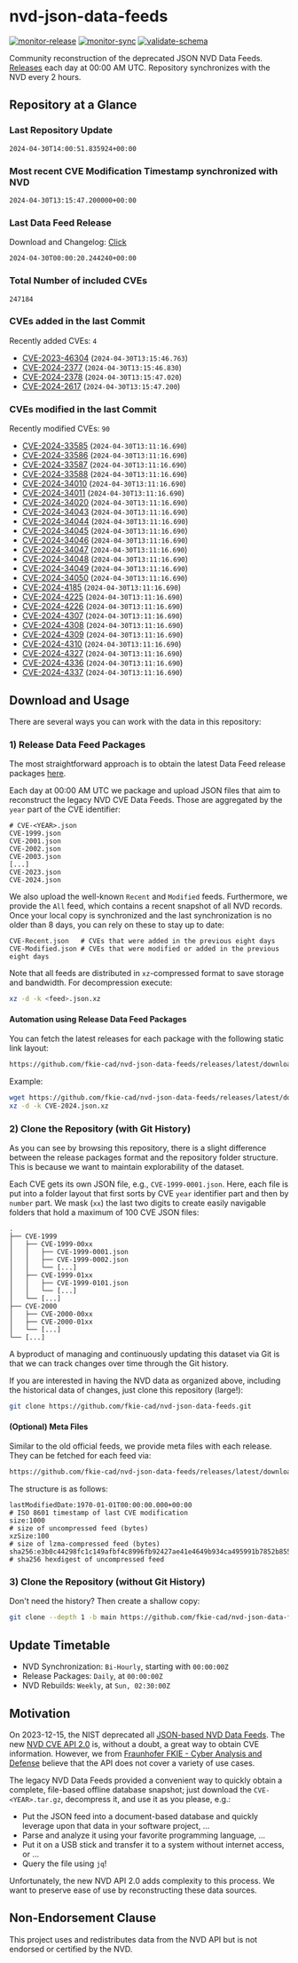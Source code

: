 # nvd-json-data-feeds

[![monitor-release](https://github.com/fkie-cad/nvd-json-data-feeds/actions/workflows/monitor_release.yml/badge.svg)](https://github.com/fkie-cad/nvd-json-data-feeds/actions/workflows/monitor_release.yml)
[![monitor-sync](https://github.com/fkie-cad/nvd-json-data-feeds/actions/workflows/monitor_sync.yml/badge.svg)](https://github.com/fkie-cad/nvd-json-data-feeds/actions/workflows/monitor_sync.yml)
[![validate-schema](https://github.com/fkie-cad/nvd-json-data-feeds/actions/workflows/validate_schema.yml/badge.svg)](https://github.com/fkie-cad/nvd-json-data-feeds/actions/workflows/validate_schema.yml)

Community reconstruction of the deprecated JSON NVD Data Feeds.
[Releases](https://github.com/fkie-cad/nvd-json-data-feeds/releases/latest) each day at 00:00 AM UTC.
Repository synchronizes with the NVD every 2 hours.

## Repository at a Glance

### Last Repository Update

```plain
2024-04-30T14:00:51.835924+00:00
```

### Most recent CVE Modification Timestamp synchronized with NVD

```plain
2024-04-30T13:15:47.200000+00:00
```

### Last Data Feed Release

Download and Changelog: [Click](https://github.com/fkie-cad/nvd-json-data-feeds/releases/latest)

```plain
2024-04-30T00:00:20.244240+00:00
```

### Total Number of included CVEs

```plain
247184
```

### CVEs added in the last Commit

Recently added CVEs: `4`

- [CVE-2023-46304](CVE-2023/CVE-2023-463xx/CVE-2023-46304.json) (`2024-04-30T13:15:46.763`)
- [CVE-2024-2377](CVE-2024/CVE-2024-23xx/CVE-2024-2377.json) (`2024-04-30T13:15:46.830`)
- [CVE-2024-2378](CVE-2024/CVE-2024-23xx/CVE-2024-2378.json) (`2024-04-30T13:15:47.020`)
- [CVE-2024-2617](CVE-2024/CVE-2024-26xx/CVE-2024-2617.json) (`2024-04-30T13:15:47.200`)


### CVEs modified in the last Commit

Recently modified CVEs: `90`

- [CVE-2024-33585](CVE-2024/CVE-2024-335xx/CVE-2024-33585.json) (`2024-04-30T13:11:16.690`)
- [CVE-2024-33586](CVE-2024/CVE-2024-335xx/CVE-2024-33586.json) (`2024-04-30T13:11:16.690`)
- [CVE-2024-33587](CVE-2024/CVE-2024-335xx/CVE-2024-33587.json) (`2024-04-30T13:11:16.690`)
- [CVE-2024-33588](CVE-2024/CVE-2024-335xx/CVE-2024-33588.json) (`2024-04-30T13:11:16.690`)
- [CVE-2024-34010](CVE-2024/CVE-2024-340xx/CVE-2024-34010.json) (`2024-04-30T13:11:16.690`)
- [CVE-2024-34011](CVE-2024/CVE-2024-340xx/CVE-2024-34011.json) (`2024-04-30T13:11:16.690`)
- [CVE-2024-34020](CVE-2024/CVE-2024-340xx/CVE-2024-34020.json) (`2024-04-30T13:11:16.690`)
- [CVE-2024-34043](CVE-2024/CVE-2024-340xx/CVE-2024-34043.json) (`2024-04-30T13:11:16.690`)
- [CVE-2024-34044](CVE-2024/CVE-2024-340xx/CVE-2024-34044.json) (`2024-04-30T13:11:16.690`)
- [CVE-2024-34045](CVE-2024/CVE-2024-340xx/CVE-2024-34045.json) (`2024-04-30T13:11:16.690`)
- [CVE-2024-34046](CVE-2024/CVE-2024-340xx/CVE-2024-34046.json) (`2024-04-30T13:11:16.690`)
- [CVE-2024-34047](CVE-2024/CVE-2024-340xx/CVE-2024-34047.json) (`2024-04-30T13:11:16.690`)
- [CVE-2024-34048](CVE-2024/CVE-2024-340xx/CVE-2024-34048.json) (`2024-04-30T13:11:16.690`)
- [CVE-2024-34049](CVE-2024/CVE-2024-340xx/CVE-2024-34049.json) (`2024-04-30T13:11:16.690`)
- [CVE-2024-34050](CVE-2024/CVE-2024-340xx/CVE-2024-34050.json) (`2024-04-30T13:11:16.690`)
- [CVE-2024-4185](CVE-2024/CVE-2024-41xx/CVE-2024-4185.json) (`2024-04-30T13:11:16.690`)
- [CVE-2024-4225](CVE-2024/CVE-2024-42xx/CVE-2024-4225.json) (`2024-04-30T13:11:16.690`)
- [CVE-2024-4226](CVE-2024/CVE-2024-42xx/CVE-2024-4226.json) (`2024-04-30T13:11:16.690`)
- [CVE-2024-4307](CVE-2024/CVE-2024-43xx/CVE-2024-4307.json) (`2024-04-30T13:11:16.690`)
- [CVE-2024-4308](CVE-2024/CVE-2024-43xx/CVE-2024-4308.json) (`2024-04-30T13:11:16.690`)
- [CVE-2024-4309](CVE-2024/CVE-2024-43xx/CVE-2024-4309.json) (`2024-04-30T13:11:16.690`)
- [CVE-2024-4310](CVE-2024/CVE-2024-43xx/CVE-2024-4310.json) (`2024-04-30T13:11:16.690`)
- [CVE-2024-4327](CVE-2024/CVE-2024-43xx/CVE-2024-4327.json) (`2024-04-30T13:11:16.690`)
- [CVE-2024-4336](CVE-2024/CVE-2024-43xx/CVE-2024-4336.json) (`2024-04-30T13:11:16.690`)
- [CVE-2024-4337](CVE-2024/CVE-2024-43xx/CVE-2024-4337.json) (`2024-04-30T13:11:16.690`)


## Download and Usage

There are several ways you can work with the data in this repository:

### 1) Release Data Feed Packages

The most straightforward approach is to obtain the latest Data Feed release packages [here](https://github.com/fkie-cad/nvd-json-data-feeds/releases/latest).

Each day at 00:00 AM UTC we package and upload JSON files that aim to reconstruct the legacy NVD CVE Data Feeds.
Those are aggregated by the `year` part of the CVE identifier:

```
# CVE-<YEAR>.json
CVE-1999.json
CVE-2001.json
CVE-2002.json
CVE-2003.json
[...]
CVE-2023.json
CVE-2024.json
```

We also upload the well-known `Recent` and `Modified` feeds.
Furthermore, we provide the `All` feed, which contains a recent snapshot of all NVD records.
Once your local copy is synchronized and the last synchronization is no older than 8 days, you can rely on these to stay up to date:

```plain
CVE-Recent.json   # CVEs that were added in the previous eight days
CVE-Modified.json # CVEs that were modified or added in the previous eight days
```

Note that all feeds are distributed in `xz`-compressed format to save storage and bandwidth.
For decompression execute:

```sh
xz -d -k <feed>.json.xz
```

#### Automation using Release Data Feed Packages

You can fetch the latest releases for each package with the following static link layout:

```sh
https://github.com/fkie-cad/nvd-json-data-feeds/releases/latest/download/CVE-<YEAR>.json.xz
```

Example:

```sh
wget https://github.com/fkie-cad/nvd-json-data-feeds/releases/latest/download/CVE-2024.json.xz
xz -d -k CVE-2024.json.xz
```

### 2) Clone the Repository (with Git History)

As you can see by browsing this repository, there is a slight difference between the release packages format and the repository folder structure.
This is because we want to maintain explorability of the dataset.

Each CVE gets its own JSON file, e.g., `CVE-1999-0001.json`.
Here, each file is put into a folder layout that first sorts by CVE `year` identifier part and then by `number` part.
We mask (`xx`) the last two digits to create easily navigable folders that hold a maximum of 100 CVE JSON files:

```plain
.
├── CVE-1999
│   ├── CVE-1999-00xx
│   │   ├── CVE-1999-0001.json
│   │   ├── CVE-1999-0002.json
│   │   └── [...]
│   ├── CVE-1999-01xx
│   │   ├── CVE-1999-0101.json
│   │   └── [...]
│   └── [...]
├── CVE-2000
│   ├── CVE-2000-00xx
│   ├── CVE-2000-01xx
│   └── [...]
└── [...]
```

A byproduct of managing and continuously updating this dataset via Git is that we can track changes over time through the Git history.

If you are interested in having the NVD data as organized above, including the historical data of changes, just clone this repository (large!):

```sh
git clone https://github.com/fkie-cad/nvd-json-data-feeds.git
```

#### (Optional) Meta Files

Similar to the old official feeds, we provide meta files with each release. They can be fetched for each feed via:

```sh
https://github.com/fkie-cad/nvd-json-data-feeds/releases/latest/download/CVE-<YEAR>.meta
```

The structure is as follows:

```plain
lastModifiedDate:1970-01-01T00:00:00.000+00:00                          # ISO 8601 timestamp of last CVE modification
size:1000                                                               # size of uncompressed feed (bytes)
xzSize:100                                                              # size of lzma-compressed feed (bytes)
sha256:e3b0c44298fc1c149afbf4c8996fb92427ae41e4649b934ca495991b7852b855 # sha256 hexdigest of uncompressed feed
```

### 3) Clone the Repository (without Git History)

Don't need the history? Then create a shallow copy:

```sh
git clone --depth 1 -b main https://github.com/fkie-cad/nvd-json-data-feeds.git
```


## Update Timetable

* NVD Synchronization: `Bi-Hourly`, starting with `00:00:00Z`
* Release Packages: `Daily`, at `00:00:00Z`
* NVD Rebuilds: `Weekly`, at `Sun, 02:30:00Z`


## Motivation

On 2023-12-15, the NIST deprecated all [JSON-based NVD Data Feeds](https://nvd.nist.gov/vuln/data-feeds#divRetirementBanner-1).
The new [NVD CVE API 2.0](https://nvd.nist.gov/developers/vulnerabilities) is, without a doubt, a great way to obtain CVE information.
However, we from [Fraunhofer FKIE - Cyber Analysis and Defense](https://www.fkie.fraunhofer.de/en/departments/cad.html) believe that the API does not cover a variety of use cases.

The legacy NVD Data Feeds provided a convenient way to quickly obtain a complete, file-based offline database snapshot; just download the `CVE-<YEAR>.tar.gz`, decompress it, and use it as you please, e.g.:

- Put the JSON feed into a document-based database and quickly leverage upon that data in your software project, ...
- Parse and analyze it using your favorite programming language, ...
- Put it on a USB stick and transfer it to a system without internet access, or ...
- Query the file using `jq`!

Unfortunately, the new NVD API 2.0 adds complexity to this process.
We want to preserve ease of use by reconstructing these data sources.

## Non-Endorsement Clause

This project uses and redistributes data from the NVD API but is not endorsed or certified by the NVD.
